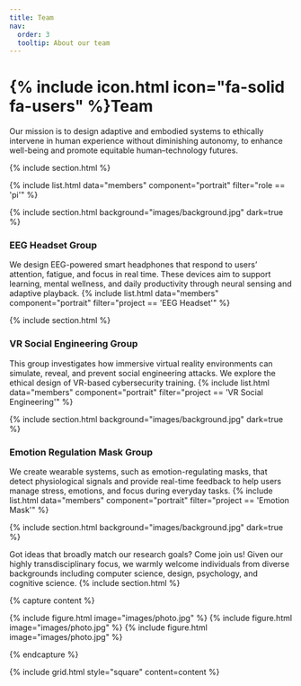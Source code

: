 ```yaml
---
title: Team
nav:
  order: 3
  tooltip: About our team
---
```


# {% include icon.html icon="fa-solid fa-users" %}Team

Our mission is to design adaptive and embodied systems to ethically intervene in human experience without diminishing autonomy, to enhance well-being and promote equitable human–technology futures.

{% include section.html %}

<!-- Leader: PI -->
{% include list.html data="members" component="portrait" filter="role == 'pi'" %}

<!-- EEG Headset Group -->
{% include section.html background="images/background.jpg" dark=true %}
### EEG Headset Group
We design EEG-powered smart headphones that respond to users’ attention, fatigue, and focus in real time. These devices aim to support learning, mental wellness, and daily productivity through neural sensing and adaptive playback.
{% include list.html data="members" component="portrait" filter="project == 'EEG Headset'" %}

<!-- VR Social Engineering Group -->
{% include section.html %}
### VR Social Engineering Group  
This group investigates how immersive virtual reality environments can simulate, reveal, and prevent social engineering attacks. We explore the ethical design of VR-based cybersecurity training.
{% include list.html data="members" component="portrait" filter="project == 'VR Social Engineering'" %}

<!-- Emotion Mask Group -->
{% include section.html background="images/background.jpg" dark=true %}
### Emotion Regulation Mask Group  
We create wearable systems, such as emotion-regulating masks, that detect physiological signals and provide real-time feedback to help users manage stress, emotions, and focus during everyday tasks.
{% include list.html data="members" component="portrait" filter="project == 'Emotion Mask'" %}


{% include section.html background="images/background.jpg" dark=true %}

Got ideas that broadly match our research goals? Come join us!
Given our highly transdisciplinary focus, we warmly welcome individuals from diverse backgrounds including computer science, design, psychology, and cognitive science.
{% include section.html %}

{% capture content %}

{% include figure.html image="images/photo.jpg" %}
{% include figure.html image="images/photo.jpg" %}
{% include figure.html image="images/photo.jpg" %}

{% endcapture %}

{% include grid.html style="square" content=content %}
